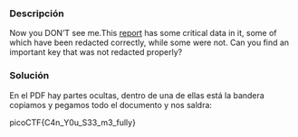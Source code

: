 ### Descripción
Now you DON’T see me.This [report](https://artifacts.picoctf.net/c/84/Financial_Report_for_ABC_Labs.pdf) has some critical data in it, some of which have been redacted correctly, while some were not. Can you find an important key that was not redacted properly?
### Solución
En el PDF hay partes ocultas, dentro de una de ellas está la bandera
copiamos y pegamos todo el documento y nos saldra:

picoCTF{C4n_Y0u_S33_m3_fully}


